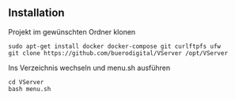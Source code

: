 ## Installation

Projekt im gewünschten Ordner klonen
    
    sudo apt-get install docker docker-compose git curlftpfs ufw
    git clone https://github.com/buerodigital/VServer /opt/VServer

Ins Verzeichnis wechseln und menu.sh ausführen

    cd VServer
    bash menu.sh

